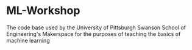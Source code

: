 # ML-Workshop
The code base used by the University of Pittsburgh Swanson School of Engineering's Makerspace for the purposes of teaching the basics of machine learning
